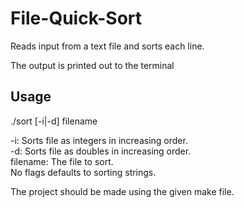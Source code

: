# File-Quick-Sort
Reads input from a text file and sorts each line.

The output is printed out to the terminal

## Usage

./sort [-i|-d] filename

-i: Sorts file as integers in increasing order.  
-d: Sorts file as doubles in increasing order.  
filename: The file to sort.  
No flags defaults to sorting strings.  

The project should be made using the given make file.
